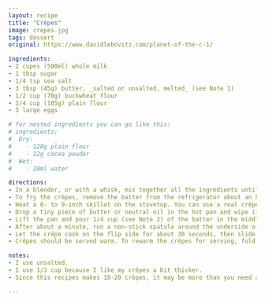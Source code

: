 ```yaml
---
layout: recipe
title: "Crêpes"
image: crepes.jpg
tags: dessert
original: https://www.davidlebovitz.com/planet-of-the-c-1/

ingredients:
- 2 cupes (500ml) whole milk
- 1 tbsp sugar
- 1/4 tsp sea salt
- 3 tbsp (45g) butter, _salted or unsalted, melted_ (see Note 1)
- 1/2 cup (70g) buckwheat flour
- 3/4 cup (105g) plain flour
- 3 large eggs

# for nested ingredients you can go like this:
# ingredients:
#  Dry:
#    - 120g plain flour
#    - 12g cocoa powder
#  Wet:
#    - 10ml water

directions:
- In a blender, or with a whisk, mix together all the ingredients until smooth. Cover and chill overnight.
- To fry the crêpes, remove the batter from the refrigerator about an hour before frying. Stir it briskly; it should be the consistency of heavy cream. (If not, you can add a tablespoon of milk.)
- Heat a 8- to 9-inch skillet on the stovetop. You can use a real crêpe pan that’s been seasoned, but I use a Tefal non-stick skillet which works great.
- Drop a tiny piece of butter or neutral oil in the hot pan and wipe it around with a paper towel. (I only do this for the first crêpe.)
- Lift the pan and pour 1/4 cup (see Note 2) of the batter in the middle of the hot skillet, swirling the pan to distribute the batter quickly and evenly. The pan shouldn’t be too hot or too cold. The batter should start cooking within a few seconds, giving you just enough time to swirl it. It may take a couple of crêpes for you to get your rhythm.
- After about a minute, run a non-stick spatula around the underside of the rim of the crêpe, then flip the crepe over. I grasp the crepe with my fingers, but you’re not me (…consider yourself lucky!) and I’m not you. So use the spatula if you wish.
- Let the crêpe cook on the flip side for about 30 seconds, then slide it out onto a dinner plate. Repeat, cooking the crepes with the remaining batter, stirring the batter every so often as you go.
- Crêpes should be served warm. To rewarm the crêpes for serving, fold the crepes and put them in a baking dish covered with foil. Heat them in a moderate oven until warmed through.

notes:
- I use unsalted.
- I use 1/3 cup because I like my crêpes a bit thicker.
- Since this recipes makes 18-20 crêpes, it may be more than you need all at once. But if you’re going to stand over a hot stove, you may as well make extra and freeze them. Once cool, wrap securely in plastic film, then foil. They’ll keep in the freezer for a couple of months. You can also store them in the refrigerator for up to three days, well-wrapped.

---
```

